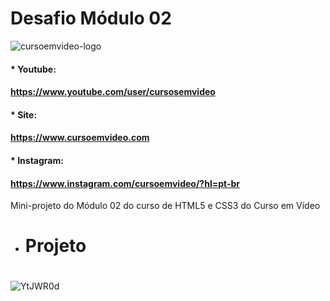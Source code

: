 # Desafio Módulo 02
  ![cursoemvideo-logo](https://user-images.githubusercontent.com/62958588/129761363-8a2bc45b-bfce-40f9-8bf5-a04bcf3c7d23.png)
#### * Youtube: <h4> https://www.youtube.com/user/cursosemvideo
#### * Site: <h4> https://www.cursoemvideo.com
#### * Instagram: <h4> https://www.instagram.com/cursoemvideo/?hl=pt-br
Mini-projeto do Módulo 02 do curso de HTML5 e CSS3 do Curso em Vídeo
* # Projeto <h1>
![YtJWR0d](https://user-images.githubusercontent.com/62958588/129760831-1ff45d09-c8b2-4d1a-8b0b-89a2d6b0cea5.png)

